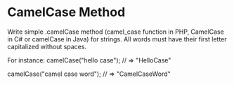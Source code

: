 # CamelCase Method

Write simple .camelCase method (camel_case function in PHP, CamelCase in C# or camelCase in Java) 
for strings. All words must have their first letter capitalized without spaces.

For instance:
camelCase("hello case"); // => "HelloCase"

camelCase("camel case word"); // => "CamelCaseWord"
